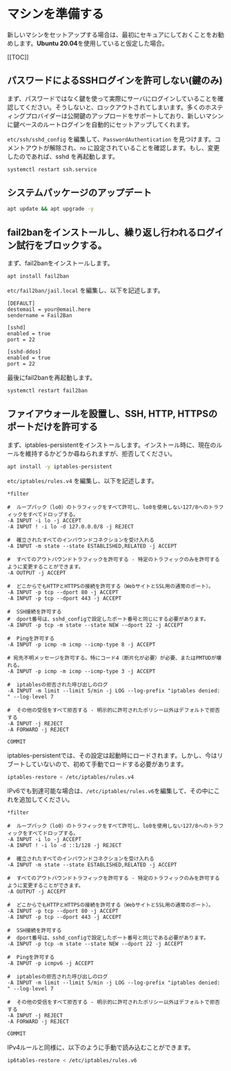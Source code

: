 # マシンを準備する

新しいマシンをセットアップする場合は、最初にセキュアにしておくことをお勧めします。**Ubuntu 20.04**を使用していると仮定した場合。

[[TOC]]

## パスワードによるSSHログインを許可しない(鍵のみ)

まず、パスワードではなく鍵を使って実際にサーバにログインしていることを確認してください。そうしないと、ロックアウトされてしまいます。多くのホスティングプロバイダーは公開鍵のアップロードをサポートしており、新しいマシンに鍵ベースのルートログインを自動的にセットアップしてくれます。

`etc/ssh/sshd_config` を編集して、`PasswordAuthentication` を見つけます。コメントアウトが解除され、`no` に設定されていることを確認します。もし、変更したのであれば、sshd を再起動します。

```bash
systemctl restart ssh.service
```

## システムパッケージのアップデート

```bash
apt update && apt upgrade -y
```

## fail2banをインストールし、繰り返し行われるログイン試行をブロックする。

まず、fail2banをインストールします。

```bash
apt install fail2ban
```

`etc/fail2ban/jail.local` を編集し、以下を記述します。

```text
[DEFAULT]
destemail = your@email.here
sendername = Fail2Ban

[sshd]
enabled = true
port = 22

[sshd-ddos]
enabled = true
port = 22
```

最後にfail2banを再起動します。

```bash
systemctl restart fail2ban
```

## ファイアウォールを設置し、SSH, HTTP, HTTPSのポートだけを許可する

まず、iptables-persistentをインストールします。インストール時に、現在のルールを維持するかどうか尋ねられますが、拒否してください。

```bash
apt install -y iptables-persistent
```

`etc/iptables/rules.v4` を編集し、以下を記述します。

```text
*filter

#  ループバック（lo0）のトラフィックをすべて許可し、lo0を使用しない127/8へのトラフィックをすべてドロップする。
-A INPUT -i lo -j ACCEPT
-A INPUT ! -i lo -d 127.0.0.0/8 -j REJECT

#  確立されたすべてのインバウンドコネクションを受け入れる
-A INPUT -m state --state ESTABLISHED,RELATED -j ACCEPT

#  すべてのアウトバウンドトラフィックを許可する - 特定のトラフィックのみを許可するように変更することができます。
-A OUTPUT -j ACCEPT

#  どこからでもHTTPとHTTPSの接続を許可する（WebサイトとSSL用の通常のポート）。
-A INPUT -p tcp --dport 80 -j ACCEPT
-A INPUT -p tcp --dport 443 -j ACCEPT

#  SSH接続を許可する
#  dport番号は、sshd_configで設定したポート番号と同じにする必要があります。
-A INPUT -p tcp -m state --state NEW --dport 22 -j ACCEPT

#  Pingを許可する
-A INPUT -p icmp -m icmp --icmp-type 8 -j ACCEPT

# 宛先不明メッセージを許可する。特にコード4（断片化が必要）が必要、またはPMTUDが壊れる。
-A INPUT -p icmp -m icmp --icmp-type 3 -j ACCEPT

#  iptablesの拒否された呼び出しのログ
-A INPUT -m limit --limit 5/min -j LOG --log-prefix "iptables denied: " --log-level 7

#  その他の受信をすべて拒否する - 明示的に許可されたポリシー以外はデフォルトで拒否する
-A INPUT -j REJECT
-A FORWARD -j REJECT

COMMIT
```

iptables-persistentでは、その設定は起動時にロードされます。しかし、今はリブートしていないので、初めて手動でロードする必要があります。

```bash
iptables-restore < /etc/iptables/rules.v4
```

IPv6でも到達可能な場合は、`/etc/iptables/rules.v6`を編集して、その中にこれを追加してください。

```text
*filter

#  ループバック（lo0）のトラフィックをすべて許可し、lo0を使用しない127/8へのトラフィックをすべてドロップする。
-A INPUT -i lo -j ACCEPT
-A INPUT ! -i lo -d ::1/128 -j REJECT

#  確立されたすべてのインバウンドコネクションを受け入れる
-A INPUT -m state --state ESTABLISHED,RELATED -j ACCEPT

#  すべてのアウトバウンドトラフィックを許可する - 特定のトラフィックのみを許可するように変更することができます。
-A OUTPUT -j ACCEPT

#  どこからでもHTTPとHTTPSの接続を許可する（WebサイトとSSL用の通常のポート）。
-A INPUT -p tcp --dport 80 -j ACCEPT
-A INPUT -p tcp --dport 443 -j ACCEPT

#  SSH接続を許可する
#  dport番号は、sshd_configで設定したポート番号と同じである必要があります。
-A INPUT -p tcp -m state --state NEW --dport 22 -j ACCEPT

#  Pingを許可する
-A INPUT -p icmpv6 -j ACCEPT

#  iptablesの拒否された呼び出しのログ
-A INPUT -m limit --limit 5/min -j LOG --log-prefix "iptables denied: " --log-level 7

#  その他の受信をすべて拒否する - 明示的に許可されたポリシー以外はデフォルトで拒否する
-A INPUT -j REJECT
-A FORWARD -j REJECT

COMMIT
```

IPv4ルールと同様に、以下のように手動で読み込むことができます。

```bash
ip6tables-restore < /etc/iptables/rules.v6
```
